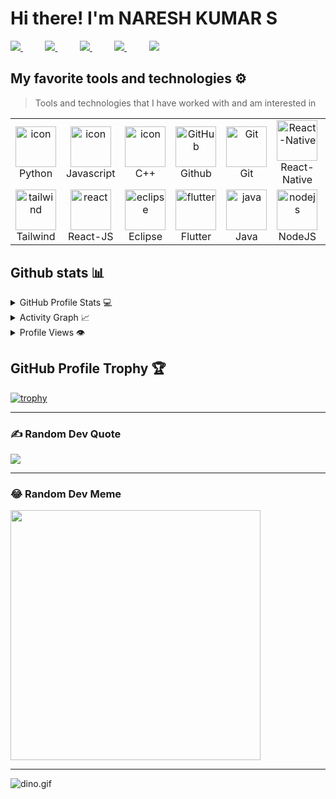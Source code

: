 <h1>Hi there! I'm NARESH KUMAR S </h1>
<div align="justify">

<a href="https://www.instagram.com/lucky_prince_nk/?igshid=YmMyMTA2M2Y%3D">
<img src="https://img.shields.io/badge/Instagram-%23E4405F.svg?style=for-the-badge&logo=Instagram&logoColor=white">
</a>
&nbsp;&nbsp;&nbsp;&nbsp;&nbsp;&nbsp;&nbsp;&nbsp;
<a href="https://twitter.com/NareshKumar1553">
<img src="https://img.shields.io/badge/Twitter-%231DA1F2.svg?style=for-the-badge&logo=Twitter&logoColor=white">
</a>
&nbsp;&nbsp;&nbsp;&nbsp;&nbsp;&nbsp;&nbsp;&nbsp;
<a href="https://www.linkedin.com/in/naresh-kumar-s/">
<img src="https://img.shields.io/badge/Linkedin-%231DA1F2.svg?style=for-the-badge&logo=Linkedin&logoColor=white">
</a>
&nbsp;&nbsp;&nbsp;&nbsp;&nbsp;&nbsp;&nbsp;&nbsp;
<a href="https://t.me/nareshkumar1553/">
<img src="https://img.shields.io/badge/telegram-2CA5E0?style=for-the-badge&logo=telegram&logoColor=white">
</a>
&nbsp;&nbsp;&nbsp;&nbsp;&nbsp;&nbsp;&nbsp;&nbsp;
<a href="https://gitlab.com/NareshKumar1553">
<img src="https://img.shields.io/badge/github-330F63?style=for-the-badge&logo=gitlab&logoColor=white">
</a>

</div>
<p></p>

## My favorite tools and technologies ⚙️

> Tools and technologies that I have worked with and am interested in

<table>
  <tr>
    <td align="center" width="96">
      <a href="#macropower-tech">
        <img src="https://techstack-generator.vercel.app/python-icon.svg" alt="icon" width="65" height="65" />
      </a>
      <br>Python
    </td>
    <td align="center" width="96">
        <img src="https://techstack-generator.vercel.app/js-icon.svg" alt="icon" width="65" height="65" />
      <br>Javascript
    </td>
    <td align="center" width="96">
        <img src="https://techstack-generator.vercel.app/cpp-icon.svg" alt="icon" width="65" height="65" />
      <br>C++
    </td>
       <td align="center" width="96">
        <img src="https://techstack-generator.vercel.app/github-icon.svg" width="65" height="65" alt="GitHub" />
      <br>Github
    </td>
    <td align="center" width="96">
        <img src="https://skillicons.dev/icons?i=git" width="65" height="65" alt="Git" />
      <br>Git
    </td>
    <td align="center"  width="96">
        <img src="https://techstack-generator.vercel.app/react-icon.svg" width="65" height="65" alt="React-Native" />
      <br>React-Native 
    </td>
    <td align="center"  width="96">
        <img src="https://skillicons.dev/icons?i=html" width="65" height="65" alt="HTML" />
      <br>HTML
    </td>
    <td align="center" width="96">
        <img src="https://skillicons.dev/icons?i=css" width="65" height="65" alt="css" />
      <br>CSS
   </td>
    <td align="center"  width="96">
        <img src="https://skillicons.dev/icons?i=bootstrap" width="65" height="65" alt="bootstrap" />
      <br>Bootstrap
    </td>
     </tr>
    <td align="center" width="96">
        <img src="https://skillicons.dev/icons?i=tailwind" width="65" height="65" alt="tailwind" />
      <br>Tailwind
    </td>
        <td align="center" width="96">
        <img src="https://techstack-generator.vercel.app/react-icon.svg" width="65" height="65" alt="react" />
      <br>React-JS
    </td>
        <td align="center" width="96">
        <img src="https://skillicons.dev/icons?i=eclipse" width="65" height="65" alt="eclipse" />
      <br>Eclipse
    </td>
            <td align="center" width="96">
        <img src="https://skillicons.dev/icons?i=flutter" width="65" height="65" alt="flutter" />
      <br>Flutter
    </td>
    <td align="center" width="96">
        <img src="https://techstack-generator.vercel.app/java-icon.svg" width="65" height="65" alt="java" />
      <br>Java
    </td>
        <td align="center" width="96">
        <img src="https://techstack-generator.vercel.app/nginx-icon.svg" width="65" height="65" alt="nodejs" />
      <br>NodeJS
    </td>
            <td align="center" width="96">
        <img src="https://techstack-generator.vercel.app/mysql-icon.svg" width="65" height="65" alt="MySQL" />
      <br>MySQL
    </td>
                <td align="center" width="96">
        <img src="https://skillicons.dev/icons?i=dart" width="65" height="65" alt="dart" />
      <br>Dart
    </td>
     <td align="center" width="96">
    <img src="https://techstack-generator.vercel.app/ts-icon.svg" width="65" height="65" alt="TS" />
      <br>TypeScript
    </td>
  </tr>
 <tr>
 </tr>
</table>

## Github stats 📊

<details>
  <summary>GitHub Profile Stats 💻</summary>
  <br/>
    <a href="https://github.com/NareshKumar1553/github-readme-stats"><img alt="Nares's Github Stats" src="https://github-readme-stats.vercel.app/api/?username=NareshKumar1553&show_icons=true&count_private=true&theme=default&hide_border=true&bg_color=fff&title_color=00E676&icon_color=00E676" height="192px"/></a>
  <a href="https://github.com/NareshKumar1553/github-readme-stats"><img alt="NareshKumar1553's Top Languages" src="https://github-readme-stats.vercel.app/api/top-langs/?username=NareshKumar1553&langs_count=8&layout=compact&theme=default&hide_border=true&bg_color=fff&title_color=000&icon_color=000&hide=Jupyter%20Notebook" height="192px"/></a>
  <br/>
</details>

<details>
  <summary>Activity Graph 📈</summary>
  <br/>

[![Naresh's github activity graph](https://github-readme-activity-graph.vercel.app/graph?username=NareshKumar1553&bg_color=ffffff&color=000000&line=04e61b&point=403d3d&area=true&hide_border=true)](https://github.com/NareshKumar1553/github-readme-activity-graph)

</details>


<details>
  <summary>Profile Views 👁️</summary>
  <br/>
  <img src="https://komarev.com/ghpvc/?username=NareshKumar1553&label=PROFILE+VIEWS&style=for-the-badge&color=brightgreen">

</details>



## GitHub Profile Trophy 🏆

[![trophy](https://github-profile-trophy.vercel.app/?username=NareshKumar1553&row=1&margin-w=40)](https://github.com/ryo-ma/github-profile-trophy)

<hr>

### ✍️ Random Dev Quote
![](https://quotes-github-readme.vercel.app/api?type=horizontal&theme=radical)

<hr>

### 😂 Random Dev Meme
<img src='https://randommeme-five.vercel.app/' style="height: 400px;"/>

<hr>



<img data-target="animated-image.replacedImage" alt="dino.gif" class="AnimatedImagePlayer-animatedImage" src="https://github.com/saadeghi/saadeghi/raw/master/dino.gif" style="display: block; opacity: 1;">
